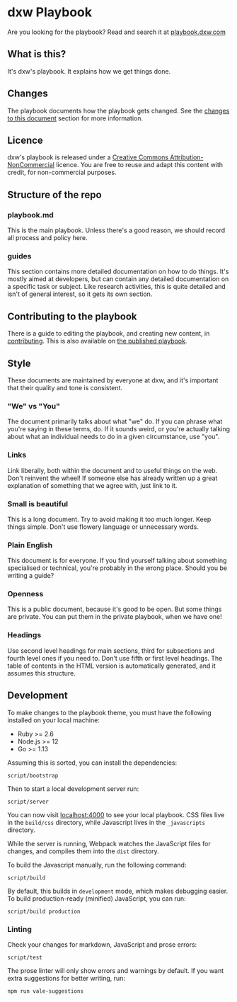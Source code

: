 # dxw Playbook

Are you looking for the playbook? Read and search it at [playbook.dxw.com](https://playbook.dxw.com)

## What is this?

It's dxw's playbook. It explains how we get things done.

## Changes

The playbook documents how the playbook gets changed. See the [changes to this
document](https://github.com/dxw/playbook/blob/master/playbook.md#changes-to-this-document)
section for more information.

## Licence

dxw's playbook is released under a [Creative Commons
Attribution-NonCommercial](https://creativecommons.org/licenses/by-nc/2.0/uk/)
licence. You are free to reuse and adapt this content with credit, for
non-commercial purposes.

## Structure of the repo

### playbook.md

This is the main playbook. Unless there's a good reason, we should record all
process and policy here.

### guides

This section contains more detailed documentation on how to do things. It's
mostly aimed at developers, but can contain any detailed documentation on a
specific task or subject. Like research activities, this is quite detailed and
isn't of general interest, so it gets its own section.

## Contributing to the playbook

There is a guide to editing the playbook, and creating new content, in
[contributing](contributing.md). This is also available
on [the published playbook](https://playbook.dxw.com/#/contributing).

## Style

These documents are maintained by everyone at dxw, and it's important that their
quality and tone is consistent.

### "We" vs "You"

The document primarily talks about what "we" do. If you can phrase what you're
saying in these terms, do. If it sounds weird, or you're actually talking about
what an individual needs to do in a given circumstance, use "you".

### Links

Link liberally, both within the document and to useful things on the web. Don't
reinvent the wheel! If someone else has already written up a great explanation
of something that we agree with, just link to it.

### Small is beautiful

This is a long document. Try to avoid making it too much longer. Keep things
simple. Don't use flowery language or unnecessary words.

### Plain English

This document is for everyone. If you find yourself talking about something
specialised or technical, you're probably in the wrong place. Should you be
writing a guide?

### Openness

This is a public document, because it's good to be open. But some things are
private. You can put them in the private playbook, when we have one!

### Headings

Use second level headings for main sections, third for subsections and fourth
level ones if you need to. Don't use fifth or first level headings. The table of
contents in the HTML version is automatically generated, and it assumes this
structure.

## Development

To make changes to the playbook theme, you must have the following installed
on your local machine:

* Ruby >= 2.6
* Node.js >= 12
* Go >= 1.13

Assuming this is sorted, you can install the dependencies:

```
script/bootstrap
```

Then to start a local development server run:

```
script/server
```

You can now visit [localhost:4000](http://localhost:4000) to see your local
playbook. CSS files live in the `build/css` directory, while Javascript
lives in the `_javascripts` directory.

While the server is running, Webpack watches the JavaScript files for
changes, and compiles them into the `dist` directory.

To build the Javascript manually, run the following command:

```
script/build
```

By default, this builds in `development` mode, which makes debugging
easier. To build production-ready (minified) JavaScript, you can run:

```
script/build production
```

### Linting

Check your changes for markdown, JavaScript and prose errors:

```
script/test
```

The prose linter will only show errors and warnings by default. If you want
extra suggestions for better writing, run:

```
npm run vale-suggestions
```
